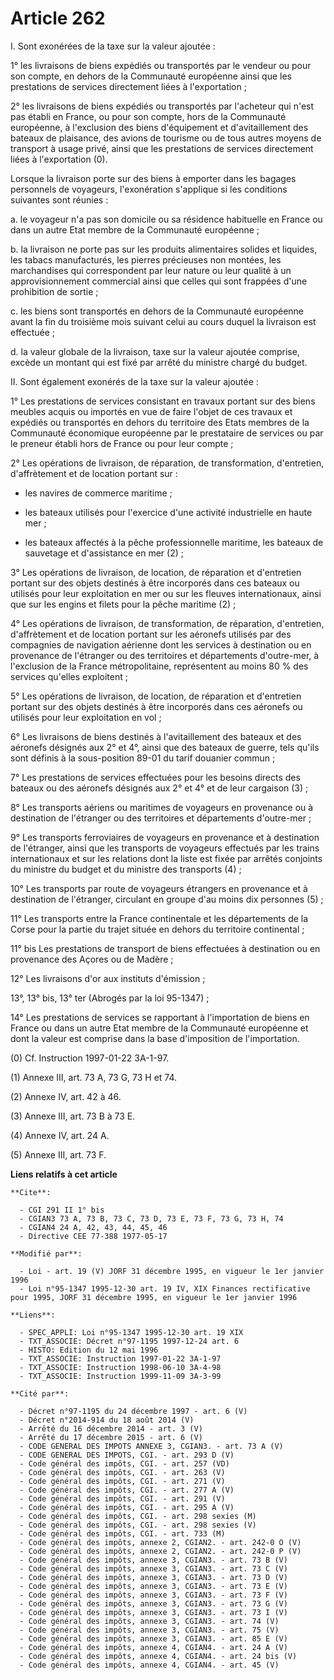 # Article 262

I. Sont exonérées de la taxe sur la valeur ajoutée :

1° les livraisons de biens expédiés ou transportés par le vendeur ou pour son compte, en dehors de la Communauté européenne
ainsi que les prestations de services directement liées à l'exportation ;

2° les livraisons de biens expédiés ou transportés par l'acheteur qui n'est pas établi en France, ou pour son compte, hors de
la Communauté européenne, à l'exclusion des biens d'équipement et d'avitaillement des bateaux de plaisance, des avions de
tourisme ou de tous autres moyens de transport à usage privé, ainsi que les prestations de services directement liées à
l'exportation (0).

Lorsque la livraison porte sur des biens à emporter dans les bagages personnels de voyageurs, l'exonération s'applique si les
conditions suivantes sont réunies :

a. le voyageur n'a pas son domicile ou sa résidence habituelle en France ou dans un autre Etat membre de la Communauté
européenne ;

b. la livraison ne porte pas sur les produits alimentaires solides et liquides, les tabacs manufacturés, les pierres
précieuses non montées, les marchandises qui correspondent par leur nature ou leur qualité à un approvisionnement commercial
ainsi que celles qui sont frappées d'une prohibition de sortie ;

c. les biens sont transportés en dehors de la Communauté européenne avant la fin du troisième mois suivant celui au cours
duquel la livraison est effectuée ;

d. la valeur globale de la livraison, taxe sur la valeur ajoutée comprise, excède un montant qui est fixé par arrêté du
ministre chargé du budget.

II. Sont également exonérés de la taxe sur la valeur ajoutée :

1° Les prestations de services consistant en travaux portant sur des biens meubles acquis ou importés en vue de faire l'objet
de ces travaux et expédiés ou transportés en dehors du territoire des Etats membres de la Communauté économique européenne
par le prestataire de services ou par le preneur établi hors de France ou pour leur compte ;

2° Les opérations de livraison, de réparation, de transformation, d'entretien, d'affrètement et de location portant sur :

- les navires de commerce maritime ;

- les bateaux utilisés pour l'exercice d'une activité industrielle en haute mer ;

- les bateaux affectés à la pêche professionnelle maritime, les bateaux de sauvetage et d'assistance en mer (2) ;

3° Les opérations de livraison, de location, de réparation et d'entretien portant sur des objets destinés à être incorporés
dans ces bateaux ou utilisés pour leur exploitation en mer ou sur les fleuves internationaux, ainsi que sur les engins et
filets pour la pêche maritime (2) ;

4° Les opérations de livraison, de transformation, de réparation, d'entretien, d'affrètement et de location portant sur les
aéronefs utilisés par des compagnies de navigation aérienne dont les services à destination ou en provenance de l'étranger ou
des territoires et départements d'outre-mer, à l'exclusion de la France métropolitaine, représentent au moins 80 % des
services qu'elles exploitent ;

5° Les opérations de livraison, de location, de réparation et d'entretien portant sur des objets destinés à être incorporés
dans ces aéronefs ou utilisés pour leur exploitation en vol ;

6° Les livraisons de biens destinés à l'avitaillement des bateaux et des aéronefs désignés aux 2° et 4°, ainsi que des
bateaux de guerre, tels qu'ils sont définis à la sous-position 89-01 du tarif douanier commun ;

7° Les prestations de services effectuées pour les besoins directs des bateaux ou des aéronefs désignés aux 2° et 4° et de
leur cargaison (3) ;

8° Les transports aériens ou maritimes de voyageurs en provenance ou à destination de l'étranger ou des territoires et
départements d'outre-mer ;

9° Les transports ferroviaires de voyageurs en provenance et à destination de l'étranger, ainsi que les transports de
voyageurs effectués par les trains internationaux et sur les relations dont la liste est fixée par arrêtés conjoints du
ministre du budget et du ministre des transports (4) ;

10° Les transports par route de voyageurs étrangers en provenance et à destination de l'étranger, circulant en groupe d'au
moins dix personnes (5) ;

11° Les transports entre la France continentale et les départements de la Corse pour la partie du trajet située en dehors du
territoire continental ;

11° bis Les prestations de transport de biens effectuées à destination ou en provenance des Açores ou de Madère ;

12° Les livraisons d'or aux instituts d'émission ;

13°, 13° bis, 13° ter (Abrogés par la loi 95-1347) ;

14° Les prestations de services se rapportant à l'importation de biens en France ou dans un autre Etat membre de la
Communauté européenne et dont la valeur est comprise dans la base d'imposition de l'importation.

(0) Cf. Instruction 1997-01-22 3A-1-97.

(1) Annexe III, art. 73 A, 73 G, 73 H et 74.

(2) Annexe IV, art. 42 à 46.

(3) Annexe III, art. 73 B à 73 E.

(4) Annexe IV, art. 24 A.

(5) Annexe III, art. 73 F.

**Liens relatifs à cet article**

	**Cite**:

	  - CGI 291 II 1° bis
	  - CGIAN3 73 A, 73 B, 73 C, 73 D, 73 E, 73 F, 73 G, 73 H, 74
	  - CGIAN4 24 A, 42, 43, 44, 45, 46
	  - Directive CEE 77-388 1977-05-17

	**Modifié par**:

	  - Loi - art. 19 (V) JORF 31 décembre 1995, en vigueur le 1er janvier 1996
	  - Loi n°95-1347 1995-12-30 art. 19 IV, XIX Finances rectificative pour 1995, JORF 31 décembre 1995, en vigueur le 1er janvier 1996

	**Liens**:

	  - SPEC_APPLI: Loi n°95-1347 1995-12-30 art. 19 XIX
	  - TXT_ASSOCIE: Décret n°97-1195 1997-12-24 art. 6
	  - HISTO: Edition du 12 mai 1996
	  - TXT_ASSOCIE: Instruction 1997-01-22 3A-1-97
	  - TXT_ASSOCIE: Instruction 1998-06-10 3A-4-98
	  - TXT_ASSOCIE: Instruction 1999-11-09 3A-3-99

	**Cité par**:

	  - Décret n°97-1195 du 24 décembre 1997 - art. 6 (V)
	  - Décret n°2014-914 du 18 août 2014 (V)
	  - Arrêté du 16 décembre 2014 - art. 3 (V)
	  - Arrêté du 17 décembre 2015 - art. 6 (V)
	  - CODE GENERAL DES IMPOTS ANNEXE 3, CGIAN3. - art. 73 A (V)
	  - CODE GENERAL DES IMPOTS, CGI. - art. 293 D (V)
	  - Code général des impôts, CGI. - art. 257 (VD)
	  - Code général des impôts, CGI. - art. 263 (V)
	  - Code général des impôts, CGI. - art. 271 (V)
	  - Code général des impôts, CGI. - art. 277 A (V)
	  - Code général des impôts, CGI. - art. 291 (V)
	  - Code général des impôts, CGI. - art. 295 A (V)
	  - Code général des impôts, CGI. - art. 298 sexies (M)
	  - Code général des impôts, CGI. - art. 298 sexies (V)
	  - Code général des impôts, CGI. - art. 733 (M)
	  - Code général des impôts, annexe 2, CGIAN2. - art. 242-0 O (V)
	  - Code général des impôts, annexe 2, CGIAN2. - art. 242-0 P (V)
	  - Code général des impôts, annexe 3, CGIAN3. - art. 73 B (V)
	  - Code général des impôts, annexe 3, CGIAN3. - art. 73 C (V)
	  - Code général des impôts, annexe 3, CGIAN3. - art. 73 D (V)
	  - Code général des impôts, annexe 3, CGIAN3. - art. 73 E (V)
	  - Code général des impôts, annexe 3, CGIAN3. - art. 73 F (V)
	  - Code général des impôts, annexe 3, CGIAN3. - art. 73 G (V)
	  - Code général des impôts, annexe 3, CGIAN3. - art. 73 I (V)
	  - Code général des impôts, annexe 3, CGIAN3. - art. 74 (V)
	  - Code général des impôts, annexe 3, CGIAN3. - art. 75 (V)
	  - Code général des impôts, annexe 3, CGIAN3. - art. 85 E (V)
	  - Code général des impôts, annexe 4, CGIAN4. - art. 24 A (V)
	  - Code général des impôts, annexe 4, CGIAN4. - art. 24 bis (V)
	  - Code général des impôts, annexe 4, CGIAN4. - art. 45 (V)
